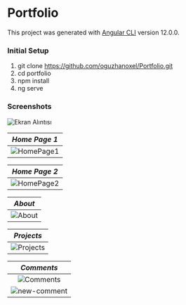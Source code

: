 # Portfolio

This project was generated with [Angular CLI](https://github.com/angular/angular-cli) version 12.0.0.

### Initial Setup

1. git clone https://github.com/oguzhanoxel/Portfolio.git
2. cd portfolio
3. npm install
4. ng serve

### Screenshots

![Ekran Alıntısı](https://user-images.githubusercontent.com/54795142/119204165-77f35680-ba9d-11eb-811a-796fdb00e91d.PNG)

|*Home Page 1*|
|:--:|
|![HomePage1](https://user-images.githubusercontent.com/54795142/119203492-d4ee0d00-ba9b-11eb-9f6c-20b08cf6fd10.PNG)|

|*Home Page 2*|
|:--:|
|![HomePage2](https://user-images.githubusercontent.com/54795142/119204001-0fa47500-ba9d-11eb-9981-2357b1c4df91.PNG)|

|*About*|
|:--:|
|![About](https://user-images.githubusercontent.com/54795142/119204054-31056100-ba9d-11eb-95ee-cb4b5755f8a8.PNG)|

|*Projects*|
|:--:|
|![Projects](https://user-images.githubusercontent.com/54795142/119204128-51cdb680-ba9d-11eb-8462-ad35c1bc92e2.PNG)|

|*Comments*|
|:--:|
|![Comments](https://user-images.githubusercontent.com/54795142/119204213-8fcada80-ba9d-11eb-9c82-9fb0baf051e8.PNG)|
|![new-comment](https://user-images.githubusercontent.com/54795142/119204232-9eb18d00-ba9d-11eb-944c-29506c3773b1.PNG)|


